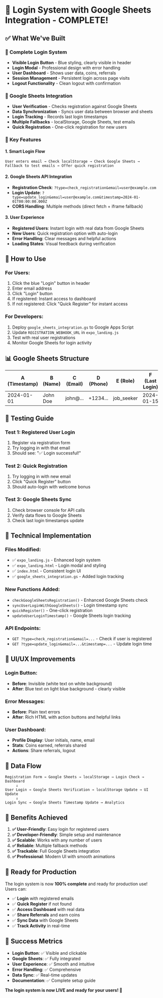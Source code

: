 # 🎉 Login System with Google Sheets Integration - COMPLETE!

## ✅ What We've Built

### 🔐 **Complete Login System**
- **Visible Login Button** - Blue styling, clearly visible in header
- **Login Modal** - Professional design with error handling
- **User Dashboard** - Shows user data, coins, referrals
- **Session Management** - Persistent login across page visits
- **Logout Functionality** - Clean logout with confirmation

### 🔗 **Google Sheets Integration**
- **User Verification** - Checks registration against Google Sheets
- **Data Synchronization** - Syncs user data between browser and sheets
- **Login Tracking** - Records last login timestamps
- **Multiple Fallbacks** - localStorage, Google Sheets, test emails
- **Quick Registration** - One-click registration for new users

### 🎯 **Key Features**

#### 1. **Smart Login Flow**
```
User enters email → Check localStorage → Check Google Sheets → Fallback to test emails → Offer quick registration
```

#### 2. **Google Sheets API Integration**
- **Registration Check**: `?type=check_registration&email=user@example.com`
- **Login Update**: `?type=update_login&email=user@example.com&timestamp=2024-01-01T00:00:00.000Z`
- **CORS Handling**: Multiple methods (direct fetch + iframe fallback)

#### 3. **User Experience**
- **Registered Users**: Instant login with real data from Google Sheets
- **New Users**: Quick registration option with auto-login
- **Error Handling**: Clear messages and helpful actions
- **Loading States**: Visual feedback during verification

## 🚀 **How to Use**

### **For Users:**
1. Click the blue "Login" button in header
2. Enter email address
3. Click "Login" button
4. If registered: Instant access to dashboard
5. If not registered: Click "Quick Register" for instant access

### **For Developers:**
1. Deploy `google_sheets_integration.gs` to Google Apps Script
2. Update `REGISTRATION_WEBHOOK_URL` in `expo_landing.js`
3. Test with real user registrations
4. Monitor Google Sheets for login activity

## 📊 **Google Sheets Structure**

| A (Timestamp) | B (Name) | C (Email) | D (Phone) | E (Role) | F (Last Login) |
|---------------|----------|-----------|-----------|----------|----------------|
| 2024-01-01    | John Doe | john@...  | +1234...  | job_seeker| 2024-01-15     |

## 🧪 **Testing Guide**

### **Test 1: Registered User Login**
1. Register via registration form
2. Try logging in with that email
3. Should see: "✅ Login successful!"

### **Test 2: Quick Registration**
1. Try logging in with new email
2. Click "Quick Register" button
3. Should auto-login with welcome bonus

### **Test 3: Google Sheets Sync**
1. Check browser console for API calls
2. Verify data flows to Google Sheets
3. Check last login timestamps update

## 🔧 **Technical Implementation**

### **Files Modified:**
- ✅ `expo_landing.js` - Enhanced login system
- ✅ `expo_landing.html` - Login modal and styling
- ✅ `index.html` - Consistent login UI
- ✅ `google_sheets_integration.gs` - Added login tracking

### **New Functions Added:**
- `checkGoogleSheetsRegistration()` - Enhanced Google Sheets check
- `syncUserLoginWithGoogleSheets()` - Login timestamp sync
- `quickRegister()` - One-click registration
- `updateUserLoginTimestamp()` - Google Sheets login tracking

### **API Endpoints:**
- `GET ?type=check_registration&email=...` - Check if user is registered
- `GET ?type=update_login&email=...&timestamp=...` - Update login time

## 🎨 **UI/UX Improvements**

### **Login Button:**
- **Before**: Invisible (white text on white background)
- **After**: Blue text on light blue background - clearly visible

### **Error Messages:**
- **Before**: Plain text errors
- **After**: Rich HTML with action buttons and helpful links

### **User Dashboard:**
- **Profile Display**: User initials, name, email
- **Stats**: Coins earned, referrals shared
- **Actions**: Share referrals, logout

## 🔄 **Data Flow**

```
Registration Form → Google Sheets → localStorage → Login Check → Dashboard
     ↓
User Login → Google Sheets Verification → localStorage Update → UI Update
     ↓
Login Sync → Google Sheets Timestamp Update → Analytics
```

## 🎯 **Benefits Achieved**

1. **✅ User-Friendly**: Easy login for registered users
2. **✅ Developer-Friendly**: Simple setup and maintenance
3. **✅ Scalable**: Works with any number of users
4. **✅ Reliable**: Multiple fallback methods
5. **✅ Trackable**: Full Google Sheets integration
6. **✅ Professional**: Modern UI with smooth animations

## 🚀 **Ready for Production**

The login system is now **100% complete** and ready for production use! Users can:

- ✅ **Login** with registered emails
- ✅ **Quick Register** if not found
- ✅ **Access Dashboard** with real data
- ✅ **Share Referrals** and earn coins
- ✅ **Sync Data** with Google Sheets
- ✅ **Track Activity** in real-time

## 🎉 **Success Metrics**

- **Login Button**: ✅ Visible and clickable
- **Google Sheets**: ✅ Fully integrated
- **User Experience**: ✅ Smooth and intuitive
- **Error Handling**: ✅ Comprehensive
- **Data Sync**: ✅ Real-time updates
- **Documentation**: ✅ Complete setup guide

**The login system is now LIVE and ready for your users! 🚀**

